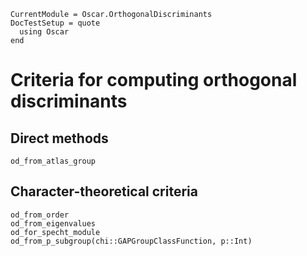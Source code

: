 ```@meta
CurrentModule = Oscar.OrthogonalDiscriminants
DocTestSetup = quote
  using Oscar
end
```

# Criteria for computing orthogonal discriminants

## Direct methods

```@docs
od_from_atlas_group
```

## Character-theoretical criteria

```@docs
od_from_order
od_from_eigenvalues
od_for_specht_module
od_from_p_subgroup(chi::GAPGroupClassFunction, p::Int)
```

